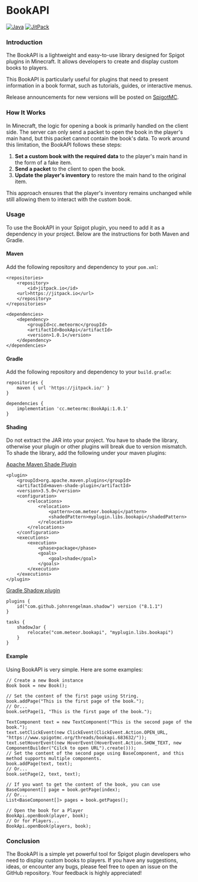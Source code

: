 # BookAPI

[![Java](https://img.shields.io/badge/Java-8-blue)](https://shields.io)
[![JitPack](https://img.shields.io/badge/JitPack-v1.0.1-brightgreen?logo=jitpack)](https://jitpack.io/#Meteor2333/BookApi)

### Introduction

The BookAPI is a lightweight and easy-to-use library designed for Spigot plugins in Minecraft. It allows developers to create and display custom books to players.

This BookAPI is particularly useful for plugins that need to present information in a book format, such as tutorials, guides, or interactive menus.

Release announcements for new versions will be posted on [SpigotMC](https://www.spigotmc.org).

### How It Works

In Minecraft, the logic for opening a book is primarily handled on the client side. The server can only send a packet to open the book in the player's main hand, but this packet cannot contain the book's data. To work around this limitation, the BookAPI follows these steps:

1. **Set a custom book with the required data** to the player's main hand in the form of a fake item.
2. **Send a packet** to the client to open the book.
3. **Update the player's inventory** to restore the main hand to the original item.

This approach ensures that the player's inventory remains unchanged while still allowing them to interact with the custom book.

### Usage

To use the BookAPI in your Spigot plugin, you need to add it as a dependency in your project. Below are the instructions for both Maven and Gradle.

#### Maven

Add the following repository and dependency to your `pom.xml`:

```
<repositories>
    <repository>
        <id>jitpack.io</id>
	<url>https://jitpack.io</url>
    </repository>
</repositories>

<dependencies>
    <dependency>
        <groupId>cc.meteormc</groupId>
        <artifactId>BookApi</artifactId>
        <version>1.0.1</version>
    </dependency>
</dependencies>
```

#### Gradle

Add the following repository and dependency to your `build.gradle`:

```
repositories {
    maven { url 'https://jitpack.io/' }
}

dependencies {
    implementation 'cc.meteormc:BookApi:1.0.1'
}
```

#### Shading

Do not extract the JAR into your project. You have to shade the library, otherwise your plugin or other plugins will break due to version mismatch. To shade the library, add the following under your maven plugins:

[Apache Maven Shade Plugin](https://maven.apache.org/plugins/maven-shade-plugin/)
```
<plugin>
    <groupId>org.apache.maven.plugins</groupId>
    <artifactId>maven-shade-plugin</artifactId>
    <version>3.5.0</version>
    <configuration>
        <relocations>
            <relocation>
                <pattern>com.meteor.bookapi</pattern>
                <shadedPattern>myplugin.libs.bookapi</shadedPattern>
            </relocation>
        </relocations>
    </configuration>
    <executions>
        <execution>
            <phase>package</phase>
            <goals>
                <goal>shade</goal>
            </goals>
        </execution>
    </executions>
</plugin>
```

[Gradle Shadow plugin](https://imperceptiblethoughts.com/shadow/)
```
plugins {
    id("com.github.johnrengelman.shadow") version ("8.1.1")
}

tasks {
    shadowJar {
        relocate("com.meteor.bookapi", "myplugin.libs.bookapi")
    }
}
```

#### Example

Using BookAPI is very simple. Here are some examples:

```
// Create a new Book instance
Book book = new Book();

// Set the content of the first page using String.
book.addPage("This is the first page of the book.");
// Or...
book.setPage(1, "This is the first page of the book.");

TextComponent text = new TextComponent("This is the second page of the book.");
text.setClickEvent(new ClickEvent(ClickEvent.Action.OPEN_URL, "https://www.spigotmc.org/threads/bookapi.683632/"));
text.setHoverEvent(new HoverEvent(HoverEvent.Action.SHOW_TEXT, new ComponentBuilder("Cilck to open URL").create()));
// Set the content of the second page using BaseComponent, and this method supports multiple components.
book.addPage(text, text);
// Or...
book.setPage(2, text, text);

// If you want to get the content of the book, you can use
BaseComponent[] page = book.getPage(index);
// Or...
List<BaseComponent[]> pages = book.getPages();

// Open the book for a Player
BookApi.openBook(player, book);
// Or for Players...
BookApi.openBook(players, book);
```

### Conclusion

The BookAPI is a simple yet powerful tool for Spigot plugin developers who need to display custom books to players. If you have any suggestions, ideas, or encounter any bugs, please feel free to open an issue on the GitHub repository. Your feedback is highly appreciated!
